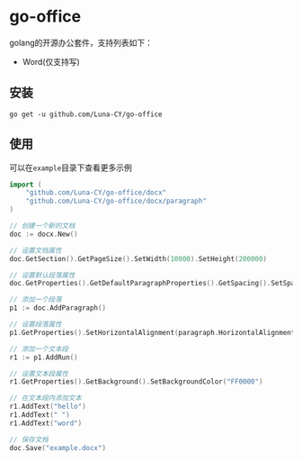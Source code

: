 # go-office

golang的开源办公套件，支持列表如下：

- Word(仅支持写)

## 安装

`go get -u github.com/Luna-CY/go-office`

## 使用

可以在`example`目录下查看更多示例

```go
import (
    "github.com/Luna-CY/go-office/docx"
    "github.com/Luna-CY/go-office/docx/paragraph"
)

// 创建一个新的文档
doc := docx.New()

// 设置文档属性
doc.GetSection().GetPageSize().SetWidth(10000).SetHeight(200000)

// 设置默认段落属性
doc.GetProperties().GetDefaultParagraphProperties().GetSpacing().SetSpace(360)

// 添加一个段落
p1 := doc.AddParagraph()

// 设置段落属性
p1.GetProperties().SetHorizontalAlignment(paragraph.HorizontalAlignmentCenter)

// 添加一个文本段
r1 := p1.AddRun()

// 设置文本段属性
r1.GetProperties().GetBackground().SetBackgroundColor("FF0000")

// 在文本段内添加文本
r1.AddText("hello")
r1.AddText(" ")
r1.AddText("word")

// 保存文档
doc.Save("example.docx")
```
